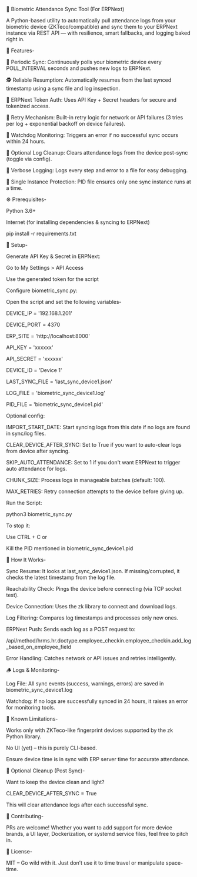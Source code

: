 🛂 Biometric Attendance Sync Tool (For ERPNext)

A Python-based utility to automatically pull attendance logs from your biometric device (ZKTeco/compatible) and sync them to your ERPNext instance via REST API — with resilience, smart fallbacks, and logging baked right in.

🚀 Features-

🔁 Periodic Sync: Continuously polls your biometric device every POLL_INTERVAL seconds and pushes new logs to ERPNext.

🕵️ Reliable Resumption: Automatically resumes from the last synced timestamp using a sync file and log inspection.

🔐 ERPNext Token Auth: Uses API Key + Secret headers for secure and tokenized access.

🔄 Retry Mechanism: Built-in retry logic for network or API failures (3 tries per log + exponential backoff on device failures).

🧠 Watchdog Monitoring: Triggers an error if no successful sync occurs within 24 hours.

🧹 Optional Log Cleanup: Clears attendance logs from the device post-sync (toggle via config).

📄 Verbose Logging: Logs every step and error to a file for easy debugging.

🧬 Single Instance Protection: PID file ensures only one sync instance runs at a time.

⚙️ Prerequisites-

Python 3.6+

Internet (for installing dependencies & syncing to ERPNext)

pip install -r requirements.txt

🔧 Setup-

Generate API Key & Secret in ERPNext:

Go to My Settings > API Access

Use the generated token for the script

Configure biometric_sync.py:

Open the script and set the following variables-

DEVICE_IP = '192.168.1.201'

DEVICE_PORT = 4370

ERP_SITE = 'http://localhost:8000'

API_KEY = 'xxxxxx'

API_SECRET = 'xxxxxx'

DEVICE_ID = 'Device 1'

LAST_SYNC_FILE = 'last_sync_device1.json'

LOG_FILE = 'biometric_sync_device1.log'

PID_FILE = 'biometric_sync_device1.pid'

Optional config:

IMPORT_START_DATE: Start syncing logs from this date if no logs are found in sync/log files.

CLEAR_DEVICE_AFTER_SYNC: Set to True if you want to auto-clear logs from device after syncing.

SKIP_AUTO_ATTENDANCE: Set to 1 if you don't want ERPNext to trigger auto attendance for logs.

CHUNK_SIZE: Process logs in manageable batches (default: 100).

MAX_RETRIES: Retry connection attempts to the device before giving up.

Run the Script:

python3 biometric_sync.py

To stop it:

Use CTRL + C or

Kill the PID mentioned in biometric_sync_device1.pid

🧪 How It Works-

Sync Resume: It looks at last_sync_device1.json. If missing/corrupted, it checks the latest timestamp from the log file.

Reachability Check: Pings the device before connecting (via TCP socket test).

Device Connection: Uses the zk library to connect and download logs.

Log Filtering: Compares log timestamps and processes only new ones.

ERPNext Push: Sends each log as a POST request to:

/api/method/hrms.hr.doctype.employee_checkin.employee_checkin.add_log_based_on_employee_field

Error Handling: Catches network or API issues and retries intelligently.

🪵 Logs & Monitoring-

Log File: All sync events (success, warnings, errors) are saved in biometric_sync_device1.log

Watchdog: If no logs are successfully synced in 24 hours, it raises an error for monitoring tools.

🛑 Known Limitations-

Works only with ZKTeco-like fingerprint devices supported by the zk Python library.

No UI (yet) – this is purely CLI-based.

Ensure device time is in sync with ERP server time for accurate attendance.

🧼 Optional Cleanup (Post Sync)-

Want to keep the device clean and light?

CLEAR_DEVICE_AFTER_SYNC = True

This will clear attendance logs after each successful sync.

🤝 Contributing-

PRs are welcome! Whether you want to add support for more device brands, a UI layer, Dockerization, or systemd service files, feel free to pitch in.

📜 License-

MIT – Go wild with it. Just don’t use it to time travel or manipulate space-time.
